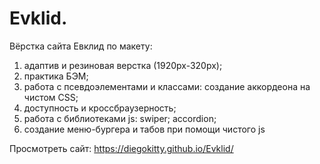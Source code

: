 # Evklid.
Вёрстка сайта Евклид по макету:
1) адаптив и резиновая верстка (1920px-320px);
2) практика БЭМ;
3) работа с псевдоэлементами и классами: создание аккордеона на чистом CSS;
4) доступность и кроссбраузерность;
5) работа с библиотеками js: swiper; accordion;
6) создание меню-бургера и табов при помощи чистого js

Просмотреть сайт:
 https://diegokitty.github.io/Evklid/


